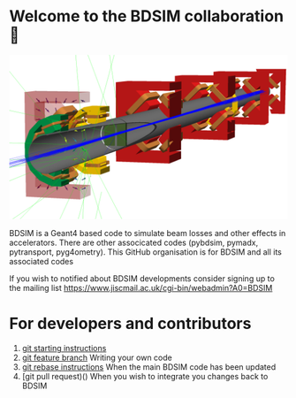# Welcome to the BDSIM collaboration  👋

![OpenGL visualisation of a BDSIM accelerator](./images/homepage_image.png)

BDSIM is a Geant4 based code to simulate beam losses and other effects in accelerators. There are other associcated codes (pybdsim, pymadx, pytransport, pyg4ometry). This GitHub organisation is for BDSIM and all its associated codes

If you wish to notified about BDSIM developments consider signing up to the mailing list https://www.jiscmail.ac.uk/cgi-bin/webadmin?A0=BDSIM

# For developers and contributors 
1. [git starting instructions](./git_starting.md)
1. [git feature branch](./git_feature_branch.md) Writing your own code 
1. [git rebase instructions](./git_rebase.md) When the main BDSIM code has been updated
1. [git pull request)() When you wish to integrate you changes back to BDSIM